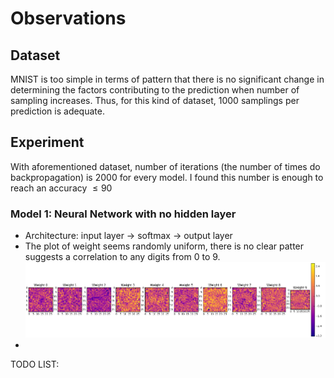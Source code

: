# Observations

## Dataset
MNIST is too simple in terms of pattern that there is no significant change in determining the factors contributing to the prediction when number of sampling increases. Thus, for this kind of dataset, 1000 samplings per prediction is adequate.

## Experiment
With aforementioned dataset, number of iterations (the number of times do backpropagation) is 2000 for every model. I found this number is enough to reach an accuracy $\leq 90$ 
### Model 1: Neural Network with no hidden layer
- Architecture: input layer -> softmax -> output layer
- The plot of weight seems randomly uniform, there is no clear patter suggests a correlation to any digits from 0 to 9. 
![Alt text](img/model1_weight.png?raw=true "Optional Title")
- 
TODO LIST:
